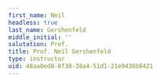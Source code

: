 ```yaml
---
first_name: Neil
headless: true
last_name: Gershenfeld
middle_initial: ''
salutation: Prof.
title: Prof. Neil Gershenfeld
type: instructor
uid: 48aa0ed8-8f38-38a4-51d1-21e9438b6421
---
```

